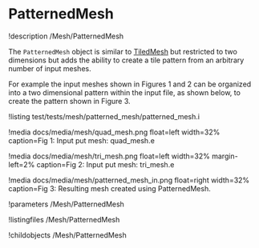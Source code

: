 # PatternedMesh
!description /Mesh/PatternedMesh

The `PatternedMesh` object is similar to [TiledMesh](framework/TiledMesh.md) but restricted to two dimensions but
adds the ability to create a tile pattern from an arbitrary number of input meshes.

For example the input meshes shown in Figures 1 and 2 can be organized into a two dimensional pattern within the input
file, as shown below, to create the pattern shown in Figure 3.

!listing test/tests/mesh/patterned_mesh/patterned_mesh.i

!media docs/media/mesh/quad_mesh.png float=left width=32% caption=Fig 1: Input put mesh: quad_mesh.e

!media docs/media/mesh/tri_mesh.png float=left width=32% margin-left=2% caption=Fig 2: Input put mesh: tri_mesh.e

!media docs/media/mesh/patterned_mesh_in.png float=right width=32% caption=Fig 3: Resulting mesh created using PatternedMesh.


!parameters /Mesh/PatternedMesh

!listingfiles /Mesh/PatternedMesh

!childobjects /Mesh/PatternedMesh
